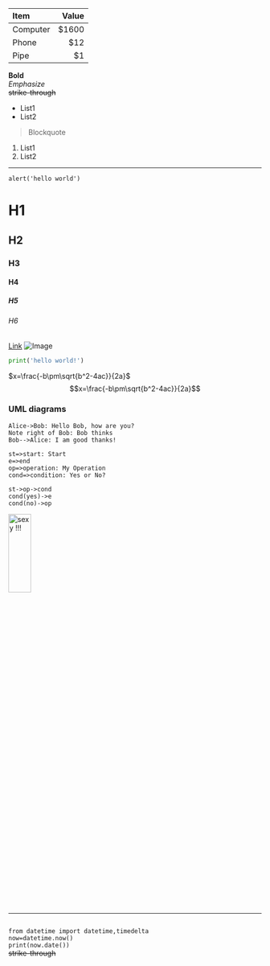 

Item     | Value
:---     | ---:
Computer | $1600
Phone    | $12
Pipe     | $1
**Bold**  
*Emphasize*  
~~strike-through~~  
- List1
- List2

>Blockquote

1. List1
2. List2
---
``alert('hello world')``
# H1
## H2
### H3
#### H4
##### H5
###### H6
[Link](https://www.baidu.com '百度')
![Image](http://h.hiphotos.baidu.com/image/pic/item/63d0f703918fa0ec6fcf95d2229759ee3c6ddbe1.jpg '美女')
```python
print('hello world!')
```


$x=\frac{-b\pm\sqrt{b^2-4ac}}{2a}$
$$x=\frac{-b\pm\sqrt{b^2-4ac}}{2a}$$
### UML diagrams
```sequence
Alice->Bob: Hello Bob, how are you?
Note right of Bob: Bob thinks
Bob-->Alice: I am good thanks!
```

```flow
st=>start: Start
e=>end
op=>operation: My Operation
cond=>condition: Yes or No?

st->op->cond
cond(yes)->e
cond(no)->op
```
<img src="http://h.hiphotos.baidu.com/image/pic/item/63d0f703918fa0ec6fcf95d2229759ee3c6ddbe1.jpg" title="sexy !!!" height='20%' width='30%'>
<br>
<hr>
<code>
from datetime import datetime,timedelta
now=datetime.now()
print(now.date())
</code>    
<del>strike-through</del>
